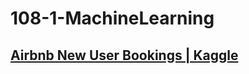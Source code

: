 # 108-1-MachineLearning
## [Airbnb New User Bookings | Kaggle](https://www.kaggle.com/c/airbnb-recruiting-new-user-bookings)
